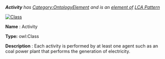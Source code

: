 ___Activity__ 
 has
 [Category:OntologyElement](../../Category/OntologyElement "Category:OntologyElement") 
 and is an
 [element of](../../Property/ElementOf "Property:ElementOf") 
[LCA Pattern](../../Submissions/LCA_Pattern "Submissions:LCA Pattern")_




  





[![Class](../../images/thumb/2/27/Class.gif/45px-Class.gif)](../../Image/Class.gif "Class")


__Name__ 
 : Activity
 



__Type:__ 
 owl:Class
 



__Description__ 
 : Each activity is performed by at least one agent such as an coal power plant that performs the generation of electricity.